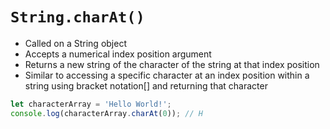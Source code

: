 # `String.charAt()`

- Called on a String object
- Accepts a numerical index position argument
- Returns a new string of the character of the string at that index position
- Similar to accessing a specific character at an index position within a string using bracket notation[] and returning that character

```JavaScript
let characterArray = 'Hello World!';
console.log(characterArray.charAt(0)); // H
```